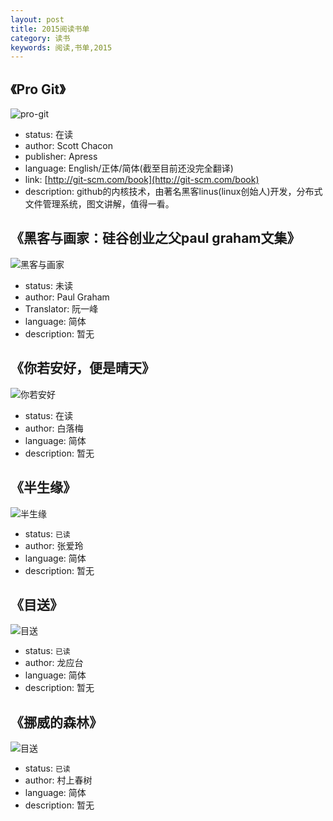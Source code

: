 ```yaml
---
layout: post
title: 2015阅读书单
category: 读书
keywords: 阅读,书单,2015
---
```


## 《Pro Git》

![pro-git](/assets/img/Books/Pro-git.jpg)

- status: 在读
- author: Scott Chacon
- publisher: Apress
- language: English/正体/简体(截至目前还没完全翻译)
- link: [http://git-scm.com/book](http://git-scm.com/book)
- description: github的内核技术，由著名黑客linus(linux创始人)开发，分布式文件管理系统，图文讲解，值得一看。

## 《黑客与画家：硅谷创业之父paul graham文集》

![黑客与画家](/assets/img/Books/Hackers-And-parinter.jpg)

- status: 未读
- author: Paul Graham
- Translator: 阮一峰 
- language: 简体 
- description: 暂无

## 《你若安好，便是晴天》

![你若安好](/assets/img/Books/linweiyin.jpg)

- status: 在读
- author: 白落梅 
- language: 简体 
- description: 暂无

## 《半生缘》

![半生缘](/assets/img/Books/Half-life.jpg)

- status: `已读`
- author: 张爱玲 
- language: 简体 
- description: 暂无

## 《目送》

![目送](/assets/img/Books/follow-with-eyes.jpg)

- status: `已读`
- author: 龙应台 
- language: 简体 
- description: 暂无

## 《挪威的森林》

![目送](/assets/img/Books/forest-in-norway.jpg)

- status: `已读`
- author: 村上春树 
- language: 简体 
- description: 暂无


